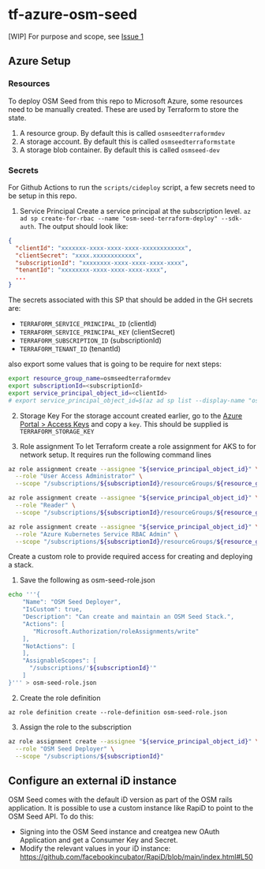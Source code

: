 # tf-azure-osm-seed

[WIP] For purpose and scope, see [Issue 1](https://github.com/hotosm/tf-azure-osm-seed/issues/1)

## Azure Setup

### Resources

To deploy OSM Seed from this repo to Microsoft Azure, some resources need to be manually created. These are used by Terraform to store the state.

1. A resource group. By default this is called `osmseedterraformdev`
2. A storage account. By default this is called `osmseedterraformstate`
3. A storage blob container. By default this is called `osmseed-dev`

### Secrets

For Github Actions to run the `scripts/cideploy` script, a few secrets need to be setup in this repo.

1. Service Principal
   Create a service principal at the subscription level. `az ad sp create-for-rbac --name "osm-seed-terraform-deploy" --sdk-auth`. The output should look like:

```json
{
  "clientId": "xxxxxxx-xxxx-xxxx-xxxx-xxxxxxxxxxxx",
  "clientSecret": "xxxx.xxxxxxxxxxxx",
  "subscriptionId": "xxxxxxxx-xxxx-xxxx-xxxx-xxxx",
  "tenantId": "xxxxxxxx-xxxx-xxxx-xxxx-xxxx",
  ...
}
```

The secrets associated with this SP that should be added in the GH secrets are:

- `TERRAFORM_SERVICE_PRINCIPAL_ID` (clientId)
- `TERRAFORM_SERVICE_PRINCIPAL_KEY` (clientSecret)
- `TERRAFORM_SUBSCRIPTION_ID` (subscriptionId)
- `TERRAFORM_TENANT_ID` (tenantId)

also export some values that is going to be require for next steps: 

```sh
export resource_group_name=osmseedterraformdev
export subscriptionId=<subscriptionId>
export service_principal_object_id=<clientId>
# export service_principal_object_id=$(az ad sp list --display-name "osm-seed-terraform-deploy" | jq .[].appId)

```

2. Storage Key
   For the storage account created earlier, go to the [Azure Portal > Access Keys]((https://user-images.githubusercontent.com/1152236/160679936-7f245d40-994b-4e6b-aaa1-f54eadc61207.png)) and copy a `key`. This should be supplied is `TERRAFORM_STORAGE_KEY`

3. Role assignment
   To let Terraform create a role assignment for AKS to for network setup. It requires run the following command lines


```sh
az role assignment create --assignee "${service_principal_object_id}" \
  --role "User Access Administrator" \
  --scope "/subscriptions/${subscriptionId}/resourceGroups/${resource_group_name}"
```

```sh
az role assignment create --assignee "${service_principal_object_id}" \
  --role "Reader" \
  --scope "/subscriptions/${subscriptionId}/resourceGroups/${resource_group_name}"
```

```sh
az role assignment create --assignee "${service_principal_object_id}" \
  --role "Azure Kubernetes Service RBAC Admin" \
  --scope "/subscriptions/${subscriptionId}/resourceGroups/${resource_group_name}"
```

Create a custom role to provide required access for creating and deploying a stack.

1. Save the following as osm-seed-role.json

```sh
echo '''{
    "Name": "OSM Seed Deployer",
    "IsCustom": true,
    "Description": "Can create and maintain an OSM Seed Stack.",
    "Actions": [
       "Microsoft.Authorization/roleAssignments/write"
    ],
    "NotActions": [
    ],
    "AssignableScopes": [
      "/subscriptions/'${subscriptionId}'"
    ]
}''' > osm-seed-role.json
```

2. Create the role definition

```
az role definition create --role-definition osm-seed-role.json
```

3. Assign the role to the subscription

```sh
az role assignment create --assignee "${service_principal_object_id}" \
  --role "OSM Seed Deployer" \
  --scope "/subscriptions/${subscriptionId}"
```

## Configure an external iD instance
OSM Seed comes with the default iD version as part of the OSM rails application. It is possible to use a custom instance like RapiD to point to the OSM Seed API.
To do this:

- Signing into the OSM Seed instance and creatgea new OAuth Application and get a Consumer Key and Secret.
- Modify the relevant values in your iD instance: https://github.com/facebookincubator/RapiD/blob/main/index.html#L50